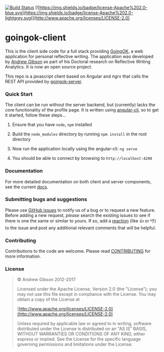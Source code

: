 [![Build Status](https://travis-ci.org/GoingOK/goingok-client.svg?branch=master)](https://travis-ci.org/GoingOK/goingok-client) [![https://img.shields.io/badge/license-Apache%202.0-blue.svg](https://img.shields.io/badge/license-Apache%202.0-lightgrey.svg)](http://www.apache.org/licenses/LICENSE-2.0)

# goingok-client

This is the client side code for a full stack providing [GoingOK](http://goingok.org), a web application for personal reflective writing. The application was developed by [Andrew Gibson](http://andrewresearch.net) as part of his Doctoral research on Reflective Writing Analytics. It is now an open source project.

This repo is a javascript client based on Angular and ngrx that calls the REST API provided by [goingok-server](https://github.com/GoingOK/goingok-server).

### Quick Start

The client can be run without the server backend, but (currently) lacks the core functionality of the profile page. It is written using [angular-cli](), so to get it started, follow these steps...

1. Ensure that you have ```node```, ```npm``` installed

2. Build the ```node_modules``` directory by running ```npm install``` in the root directory

3. Now run the application locally using the angular-cli: ```ng serve```

4. You should be able to connect by browsing to ```http://localhost:4200```

### Documentation

For more detailed documentation on both client and server components, see the current [docs](http://goingok.org/docs/).

### Submitting bugs and suggestions

Please use [GitHub issues](../../issues) to notify us of a bug or to request a new feature. Before adding a new request, *please* search the existing issues to see if there is one the same or similar to yours. If so, add a [reaction](//github.com/blog/2119-add-reactions-to-pull-requests-issues-and-comments) (like :+1: or :-1:) to the issue and post any additional relevant comments that will be helpful.

### Contributing

Contributions to the code are welcome. Please read [CONTRIBUTING](CONTRIBUTING.md) for more information.

### License

 > &copy; Andrew Gibson 2012-2017
 >
   > Licensed under the Apache License, Version 2.0 (the "License"); you may not use this file except in compliance with the License. You may obtain a copy of the License at
   >
   > [http://www.apache.org/licenses/LICENSE-2.0](http://www.apache.org/licenses/LICENSE-2.0)
   >
   > Unless required by applicable law or agreed to in writing, software distributed under the License is distributed on an "AS IS" BASIS, WITHOUT WARRANTIES OR CONDITIONS OF ANY KIND, either express or implied. See the License for the specific language governing permissions and limitations under the License.